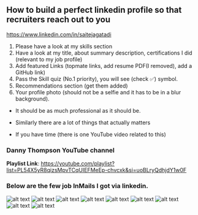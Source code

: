 ## How to build a perfect linkedin profile so that recruiters reach out to you

https://www.linkedin.com/in/saitejagatadi

1. Please have a look at my skills section
2. Have a look at my title, about summary description, certifications I did (relevant to my job profile)
3. Add featured Links (topmate links, add resume PDF(I removed), add a GitHub link)
4. Pass the Skill quiz (No.1 priority), you will see (check ✅) symbol.
5. Recommendations section (get them added)
6. Your profile photo (should not be a selfie and it has to be in a blur background). 
 - It should be as much professional as it should be.

- Similarly there are a lot of things that actually matters
- If you have time (there is one YouTube video related to this)

### Danny Thompson YouTube channel
**Playlist Link**: https://youtube.com/playlist?list=PL54X5yR8qizsMpvTCqUIEFMeEp-chvcxk&si=uoBLryQdhjdY1w0F


### Below are the few job InMails I got via linkedin.

![alt text](/zz_how_to_get_calls_in_linkedin/imagesUsed/EA.jpeg)
![alt text](/zz_how_to_get_calls_in_linkedin/imagesUsed/recro.jpeg)
![alt text](/zz_how_to_get_calls_in_linkedin/imagesUsed/startup-1.jpeg)
![alt text](/zz_how_to_get_calls_in_linkedin/imagesUsed/startup-2.jpeg)
![alt text](/zz_how_to_get_calls_in_linkedin/imagesUsed/startup-3.jpeg)
![alt text](/zz_how_to_get_calls_in_linkedin/imagesUsed/turing.jpeg)
![alt text](/zz_how_to_get_calls_in_linkedin/imagesUsed/uae_job.jpeg)
![alt text](/zz_how_to_get_calls_in_linkedin/imagesUsed/upgrad.jpeg)
![alt text](/zz_how_to_get_calls_in_linkedin/imagesUsed/usa_job.jpeg)